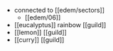 - connected to [[edem/sectors]]
	- [[edem/06]]
- [[eucalyptus]] rainbow [[guild]]
- [[lemon]] [[guild]]
- [[curry]] [[guild]]